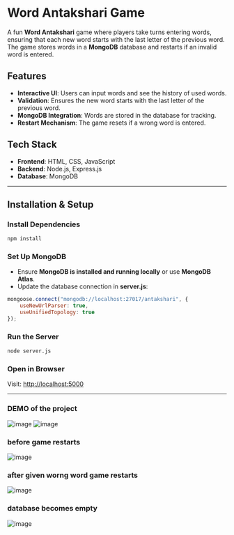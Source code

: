 # Word Antakshari Game

A fun **Word Antakshari** game where players take turns entering words, ensuring that each new word starts with the last letter of the previous word. The game stores words in a **MongoDB** database and restarts if an invalid word is entered.

## Features
- **Interactive UI**: Users can input words and see the history of used words.
- **Validation**: Ensures the new word starts with the last letter of the previous word.
- **MongoDB Integration**: Words are stored in the database for tracking.
- **Restart Mechanism**: The game resets if a wrong word is entered.

##  Tech Stack
- **Frontend**: HTML, CSS, JavaScript
- **Backend**: Node.js, Express.js
- **Database**: MongoDB

---

##  Installation & Setup


###  Install Dependencies
```bash
npm install
```

###  Set Up MongoDB
- Ensure **MongoDB is installed and running locally** or use **MongoDB Atlas**.
- Update the database connection in **server.js**:
```javascript
mongoose.connect("mongodb://localhost:27017/antakshari", {
    useNewUrlParser: true,
    useUnifiedTopology: true
});
```

###  Run the Server
```bash
node server.js
```

###  Open in Browser
Visit: [http://localhost:5000](http://localhost:5000)

---
### DEMO of the project
![image](https://github.com/user-attachments/assets/09a8ae54-3af5-439b-a133-83b39f3427cf)
![image](https://github.com/user-attachments/assets/1824edc7-dce8-46e6-9a5f-4093224085f7)
### before game restarts 
![image](https://github.com/user-attachments/assets/361d132b-c5ea-40cd-a53f-7c0e4a9fdaee)
### after given worng word game restarts 

![image](https://github.com/user-attachments/assets/936732b4-28e3-41f0-bccf-3f5c05986360)
### database becomes empty
![image](https://github.com/user-attachments/assets/fd60934b-66b1-4bed-bad6-09f1a481a8b2)




